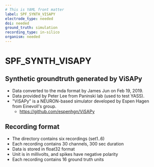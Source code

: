 ```yaml
---
# This is YAML front matter
label: SPF_SYNTH_VISAPY
electrode_type: needed
doi: needed
ground_truth: simulation
recording_type: in-silico
organism: needed
---
```


# SPF_SYNTH_VISAPY

## Synthetic groundtruth generated by ViSAPy

- Data converted to the mda format by James Jun on Feb 19, 2019.
- Data provided by Peter Lee from Paninski lab (used to test YASS).
- "ViSAPy" is a NEURON-based simulator developed by Espen Hagen from Einevoll's group.
  - https://github.com/espenhgn/ViSAPy

## Recording format

- The directory contains six recordings (set1..6)
- Each recording contains 30 channels, 300 sec duration
- Data is stored in float32 format
- Unit is in millivolts, and spikes have negative polarity
- Each recording contains 16 ground truth units